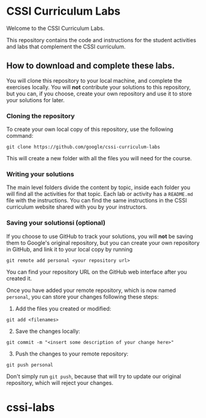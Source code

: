 # CSSI Curriculum Labs

Welcome to the CSSI Curriculum Labs.

This repository contains the code and instructions for the student activities
and labs that complement the CSSI curriculum.

## How to download and complete these labs.

You will clone this repository to your local machine, and complete the exercises
locally. You will **not** contribute your solutions to this repository, but
you can, if you choose, create your own repository and use it to store your
solutions for later.

### Cloning the repository

To create your own local copy of this repository, use the following command:

``` shell
git clone https://github.com/google/cssi-curriculum-labs
```

This will create a new folder with all the files you will need for the course.

### Writing your solutions

The main level folders divide the content by topic, inside each folder you
will find all the activities for that topic. Each lab or activity has a
`README.md` file with the instructions. You can find the same instructions in
the CSSI curriculum website shared with you by your instructors.

### Saving your solutionsi (optional)

If you choose to use GitHub to track your solutions, you will **not** be saving
them to Google's original repository, but you can create your own repository in
GitHub, and link it to your local copy by running

```
git remote add personal <your repository url>
```

You can find your repository URL on the GitHub web interface after you created
it.

Once you have added your remote repository, which is now named `personal`, you
can store your changes following these steps:

1. Add the files you created or modified:
```shell
git add <filenames>
```
2. Save the changes locally:
```shell
git commit -m "<insert some description of your change here>"
```
3. Push the changes to your remote repository:
```shell
git push personal
```

Don't simply run `git push`, because that will try to update our original
repository, which will reject your changes.
# cssi-labs
